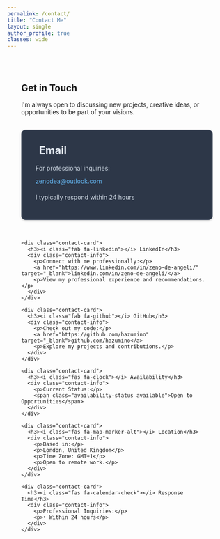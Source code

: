 ```yaml
---
permalink: /contact/
title: "Contact Me"
layout: single
author_profile: true
classes: wide
---
```


<style>
  .contact-section {
    max-width: 1200px;
    margin: 0 auto;
    padding: 2rem;
  }

  .contact-grid {
    display: grid;
    grid-template-columns: repeat(auto-fit, minmax(300px, 1fr));
    gap: 2rem;
    margin-top: 2rem;
  }

  .contact-card {
    background: #2d3748;
    padding: 2rem;
    border-radius: 10px;
    box-shadow: 0 2px 4px rgba(0,0,0,0.2);
    border: 1px solid #4a5568;
    transition: transform 0.2s;
  }

  .contact-card:hover {
    transform: translateY(-5px);
  }

  .contact-card h3 {
    color: #e2e8f0;
    margin-bottom: 1rem;
    font-size: 1.5rem;
    display: flex;
    align-items: center;
    gap: 0.5rem;
  }

  .contact-card i {
    color: #63b3ed;
    font-size: 1.5rem;
  }

  .contact-info {
    color: #cbd5e0;
    line-height: 1.6;
  }

  .contact-info p {
    margin-bottom: 0.5rem;
  }

  .contact-info a {
    color: #63b3ed;
    text-decoration: none;
    transition: color 0.2s;
  }

  .contact-info a:hover {
    color: #4299e1;
    text-decoration: underline;
  }

  .availability-status {
    display: inline-block;
    padding: 0.3rem 0.8rem;
    border-radius: 15px;
    font-size: 0.9rem;
    margin-top: 0.5rem;
    background: #4a5568;
    color: #e2e8f0;
  }

  .availability-status.available {
    background: #48bb78;
  }

  .availability-status.busy {
    background: #e53e3e;
  }

  .preferred-contact {
    background: #1a202c;
    padding: 1rem;
    border-radius: 8px;
    margin-top: 1rem;
    border: 1px solid #4a5568;
  }

  .preferred-contact h4 {
    color: #e2e8f0;
    margin-bottom: 0.5rem;
    font-size: 1.1rem;
  }

  .preferred-contact p {
    color: #cbd5e0;
    font-size: 0.95rem;
    margin-bottom: 0;
  }

  @media (max-width: 768px) {
    .contact-section {
      padding: 1rem;
    }
  }

h3
{
  margin-top:0;
}
</style>

<div class="contact-section">
  <h2 class="section-title">Get in Touch</h2>
  <p class="profile-description">
    I'm always open to discussing new projects, creative ideas, or opportunities to be part of your visions.
  </p>

  <div class="contact-grid">
    <div class="contact-card">
      <h3><i class="fas fa-envelope"></i> Email</h3>
      <div class="contact-info">
        <p>For professional inquiries:</p>
        <a href="mailto:zenodea@outlook.com">zenodea@outlook.com</a>
        <p>I typically respond within 24 hours</p>
      </div>
    </div>

    <div class="contact-card">
      <h3><i class="fab fa-linkedin"></i> LinkedIn</h3>
      <div class="contact-info">
        <p>Connect with me professionally:</p>
        <a href="https://www.linkedin.com/in/zeno-de-angeli/" target="_blank">linkedin.com/in/zeno-de-angeli/</a>
        <p>View my professional experience and recommendations.</p>
      </div>
    </div>

    <div class="contact-card">
      <h3><i class="fab fa-github"></i> GitHub</h3>
      <div class="contact-info">
        <p>Check out my code:</p>
        <a href="https://github.com/hazumino" target="_blank">github.com/hazumino</a>
        <p>Explore my projects and contributions.</p>
      </div>
    </div>

    <div class="contact-card">
      <h3><i class="fas fa-clock"></i> Availability</h3>
      <div class="contact-info">
        <p>Current Status:</p>
        <span class="availability-status available">Open to Opportunities</span>
      </div>
    </div>

    <div class="contact-card">
      <h3><i class="fas fa-map-marker-alt"></i> Location</h3>
      <div class="contact-info">
        <p>Based in:</p>
        <p>London, United Kingdom</p>
        <p>Time Zone: GMT+1</p>
        <p>Open to remote work.</p>
      </div>
    </div>

    <div class="contact-card">
      <h3><i class="fas fa-calendar-check"></i> Response Time</h3>
      <div class="contact-info">
        <p>Professional Inquiries:</p>
        <p>• Within 24 hours</p>
      </div>
    </div>
  </div>
</div>